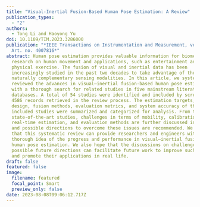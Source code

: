 ```yaml
---
title: "Visual-Inertial Fusion-Based Human Pose Estimation: A Review"
publication_types:
  - "2"
authors:
  - Tong Li and Haoyong Yu
doi: 10.1109/TIM.2023.3286000
publication: "*IEEE Transactions on Instrumentation and Measurement, vol. 72,
  Art. no. 4007816*"
abstract: Human pose estimation provides valuable information for biomedical
  research on human movement and applications, such as entertainment and
  physical exercise. The fusion of visual and inertial data has been
  increasingly studied in the past two decades to take advantage of these two
  naturally complementary sensing modalities. In this article, we systematically
  reviewed the advances in visual–inertial fusion-based human pose estimation
  with a thorough search for related studies in five mainstream literature
  databases. A total of 54 studies were identified and included by screening
  4586 records retrieved in the review process. The estimation targets, hardware
  design, fusion methods, evaluation metrics, and system accuracy of these
  included studies were summarized and categorized for analysis. From these
  state-of-the-art studies, challenges in terms of mobility, calibration,
  real-time estimation, and evaluation methods are further discussed in depth
  and possible directions to overcome these issues are recommended. We expect
  that this systematic review can provide researchers and engineers with a
  thorough idea of the progress and performance in visual–inertial fusion-based
  human pose estimation. We also hope that the discussions on challenges and
  possible future directions can facilitate future work to improve such systems
  and promote their applications in real life.
draft: false
featured: false
image:
  filename: featured
  focal_point: Smart
  preview_only: false
date: 2023-08-08T09:06:12.717Z
---
```

